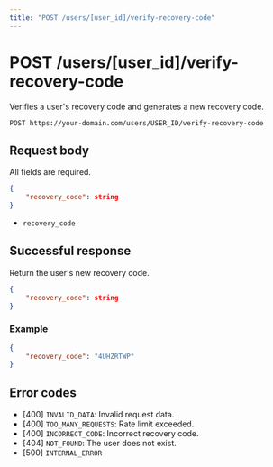 ```yaml
---
title: "POST /users/[user_id]/verify-recovery-code"
---
```


# POST /users/[user_id]/verify-recovery-code

Verifies a user's recovery code and generates a new recovery code.

```
POST https://your-domain.com/users/USER_ID/verify-recovery-code
```

## Request body

All fields are required.

```json
{
    "recovery_code": string
}
```

- `recovery_code`

## Successful response

Return the user's new recovery code.

```json 
{
    "recovery_code": string
}
```

### Example

```json
{
    "recovery_code": "4UHZRTWP"
}
```

## Error codes

- [400] `INVALID_DATA`: Invalid request data.
- [400] `TOO_MANY_REQUESTS`: Rate limit exceeded.
- [400] `INCORRECT_CODE`: Incorrect recovery code.
- [404] `NOT_FOUND`: The user does not exist.
- [500] `INTERNAL_ERROR`

